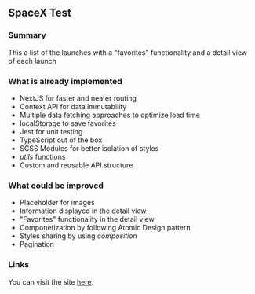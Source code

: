 ## SpaceX Test

### Summary

This a list of the launches with a "favorites" functionality and a detail view of each launch

### What is already implemented

- NextJS for faster and neater routing
- Context API for data immutability
- Multiple data fetching approaches to optimize load time
- localStorage to save favorites
- Jest for unit testing
- TypeScript out of the box
- SCSS Modules for better isolation of styles
- _utils_ functions
- Custom and reusable API structure

### What could be improved

- Placeholder for images
- Information displayed in the detail view
- "Favorites" functionality in the detail view
- Componetization by following Atomic Design pattern
- Styles sharing by using _composition_
- Pagination

### Links

You can visit the site [here](https://spacex-test-seven.vercel.app/).
